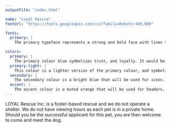 ```yaml
---
outputFile: "index.html"

name: "Loyal Rescue"
fontUrl: "https://fonts.googleapis.com/css?family=Roboto:400,900"

fonts:
  primary: |
    The primary typeface represents a strong and bold face with lines that show stability to fully express the power of our company.

colors:
  primary: |
    The primary colour blue symbolizes trust, and loyalty. It would be used on buttons, and navigation.
  primary-light: |
    This colour is a lighter version of the primary colour, and symbolizes trust, and loyalty. It will be used on cards, and background colours for the navigation/footer.
  secondary: |
    The secondary colour is a bright blue that will be used for icons.
  accent: |
    The accent colour is a muted orange that will be used for headers.
---
```

LOYAL Rescue Inc. is a foster-based rescue and we do not operate a shelter. We do not have viewing hours as each pet is in a private home. Should you be the successful applicant for this pet, you are then welcome to come and meet the dog.

